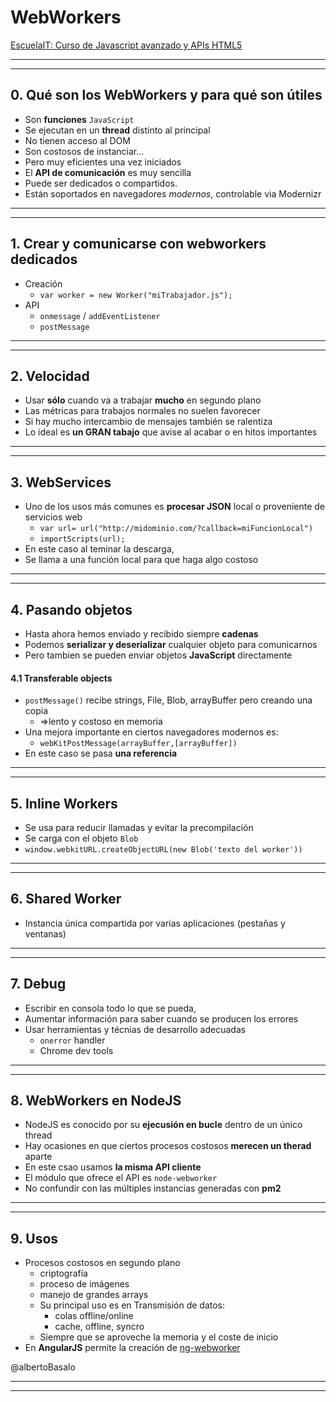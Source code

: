 WebWorkers
==========

[EscuelaIT: Curso de Javascript avanzado y APIs HTML5](http://escuela.it/cursos/javascript-avanzado-apis-html5/)

---
---

## 0. Qué son los WebWorkers y para qué son útiles
- Son **funciones** `JavaScript` 
- Se ejecutan en un **thread** distinto al principal
- No tienen acceso al DOM 
- Son costosos de instanciar...
- Pero muy eficientes una vez iniciados
- El **API de comunicación** es muy sencilla
- Puede ser dedicados o compartidos.
- Están soportados en navegadores *modernos*, controlable via Modernizr

---
---

## 1. Crear y comunicarse con webworkers dedicados
- Creación
    - `var worker = new Worker("miTrabajador.js");`
- API
    - `onmessage` / `addEventListener`
    - `postMessage`

---
---

## 2. Velocidad
- Usar **sólo** cuando va a trabajar **mucho** en segundo plano
- Las métricas para trabajos normales no suelen favorecer
- Si hay mucho intercambio de mensajes también se ralentiza
- Lo ideal es **un GRAN tabajo** que avise al acabar o en hitos importantes

---
---

## 3. WebServices
- Uno de los usos más comunes es **procesar JSON** local o proveniente de servicios web
    - `var url= url("http://midominio.com/?callback=miFuncionLocal")`
    - `importScripts(url);`
- En este caso al teminar la descarga, 
- Se llama a una función local para que haga algo costoso

---
---

## 4. Pasando objetos
- Hasta ahora hemos enviado y recibido siempre **cadenas**
- Podemos **serializar y deserializar** cualquier objeto para comunicarnos
- Pero tambien se pueden enviar objetos **JavaScript** directamente

#### 4.1 Transferable objects
- `postMessage()` recibe strings, File, Blob, arrayBuffer pero creando una copia
   - =>lento y costoso en memoria
- Una mejora importante en ciertos navegadores modernos es:
   - `webKitPostMessage(arrayBuffer,[arrayBuffer])`
- En este caso se pasa **una referencia**

---
---

## 5. Inline Workers
- Se usa para reducir llamadas y evitar la precompilación
- Se carga con el objeto `Blob` 
- `window.webkitURL.createObjectURL(new Blob('texto del worker'))`

---
---

## 6. Shared Worker
- Instancia única compartida por varias aplicaciones (pestañas y ventanas)

---
---

## 7. Debug
- Escribir en consola todo lo que se pueda,
- Aumentar información para saber cuando se producen los errores
- Usar herramientas y técnias de desarrollo adecuadas
   - `onerror` handler
   - Chrome dev tools

---
---

## 8. WebWorkers en NodeJS
- NodeJS es conocido por su **ejecusión en bucle** dentro de un único thread
- Hay ocasiones en que ciertos procesos costosos **merecen un therad** aparte
- En este csao usamos **la misma API cliente**
- El módulo que ofrece el API es `node-webworker`
- No confundir con las múltiples instancias generadas con **pm2**

---
---

## 9. Usos
- Procesos costosos en segundo plano
   - criptografía
   - proceso de imágenes
   - manejo de grandes arrays
   - Su principal uso es en Transmisión de datos: 
      - colas offline/online
      - cache, offline, syncro
   - Siempre que se aproveche la memoria y el coste de inicio
- En **AngularJS** permite la creación de [ng-webworker](https://github.com/mattslocum/ng-webworker)

@albertoBasalo

---
---
